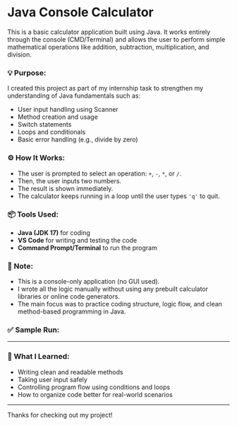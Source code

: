 # Java Console Calculator

This is a basic calculator application built using Java. It works entirely through the console (CMD/Terminal) and allows the user to perform simple mathematical operations like addition, subtraction, multiplication, and division.

### 💡 Purpose:
I created this project as part of my internship task to strengthen my understanding of Java fundamentals such as:
- User input handling using Scanner
- Method creation and usage
- Switch statements
- Loops and conditionals
- Basic error handling (e.g., divide by zero)

### ⚙️ How It Works:
- The user is prompted to select an operation: `+`, `-`, `*`, or `/`.
- Then, the user inputs two numbers.
- The result is shown immediately.
- The calculator keeps running in a loop until the user types `'q'` to quit.

### 📦 Tools Used:
- **Java (JDK 17)** for coding
- **VS Code** for writing and testing the code
- **Command Prompt/Terminal** to run the program

### 📌 Note:
- This is a console-only application (no GUI used).
- I wrote all the logic manually without using any prebuilt calculator libraries or online code generators.
- The main focus was to practice coding structure, logic flow, and clean method-based programming in Java.

### ✅ Sample Run:


---

### 🧠 What I Learned:
- Writing clean and readable methods
- Taking user input safely
- Controlling program flow using conditions and loops
- How to organize code better for real-world scenarios

---

Thanks for checking out my project! 
